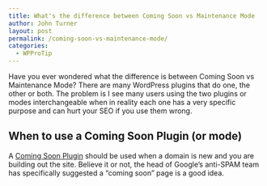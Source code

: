 ```yaml
---
title: What's the difference between Coming Soon vs Maintenance Mode
author: John Turner
layout: post
permalink: /coming-soon-vs-maintenance-mode/
categories:
  - WPProTip
---
```


Have you ever wondered what the difference is between Coming Soon vs Maintenance Mode? There are many WordPress plugins that do one, the other or both. The problem is I see many users using the two plugins or modes interchangeable when in reality each one has a very specific purpose and can hurt your SEO if you use them wrong.

## When to use a Coming Soon Plugin (or mode)

A [Coming Soon Plugin]("/") should be used when a domain is new and you are building out the site. Believe it or not, the head of Google’s anti-SPAM team has specifically suggested a “coming soon” page is a good idea.
